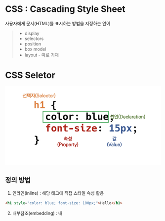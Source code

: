 # CSS : Cascading Style Sheet

사용자에게 문서(HTML)를 표시하는 방법을 지정하는 언어

> - display
> - selectors
> - position
> - box model
> - layout - 따로 기재

# CSS Seletor

<img src="css.assets/2.png">



## 정의 방법

1. 인라인(inline) : 해당 태그에 직접 스타일 속성 활용

```html
<h1 style="color: blue; font-size: 100px;">Hello</h1>
```

2. 내부참조(embedding) :  <head> 내 <style> 지정 

```html
<head>
  <style>
    h1 {
      color: blue;
      font-size: 100px;
    }
  </style>
</head>
```

3. 외부 참조(link file) : 외부 css파일을 <head>내 <link>를 통해 불러온다. 
   - **모듈화 가능** 하므로 필요한 것만 불러서 쓸 수 있어, 중복 방지한다.

```html
<head>
  <link rel="stylesheet" href="mystyle.css">
</head>
```

<img src="css.assets/1.png">



### 기본 선택자

- 전체 선택자, 요소 선택자, 클래스 선택자, 아이디 선택자

```css
/* 전체 선택자 */
* {
	color : red;
}
/* 요소 선택자 */
h2 {
	color : orange;
}
/* 클래스 선택자 */
.green{
	color : green;
}
/* id 선택자 - id는 문서에서 단 한번만 !!! 사용!! */ 
#purple{
	color : purple;
}
```



### 결합자 (combinators)

- 자식, 자손 결합자, 일반 형제 결합자, 인접 형제 결합자

```css
/* 자손 결합자 : 하위의 모든 요소 - 예시에서 span 1개 */
div span {
	color : green;
}
/* 자식 결합자 : 바로 아래 요소 - 예시에서 span 2개 */
div>span {
	color : green;
}

<div>
	<span></span>
	<p> </p>
	<p>
		<span></span>
	</p>
</div>

/* 일반 형제 결합자 : 형제 요소 중 뒤(코드상 뒤)에 위치하는 요소를 모두 선택 - 예시에서 span 2개*/
p ~ span {
	color : green;
}
/* 인접 형제 결합자 : 형제 요소 중 '바로' 뒤에 위치하는 요소 한개를 선택  - 예시에서 span 1개*/
p + span {
	color : green;
}

<span></span>
<p></p>
<b></b>
<span></span>
<b></b>
<span></span>
```



### 의사 클래스/요소 (pseudo class)

- 링크, 동적 의사 클래스
- 구조적 의사 클래스



## 적용 우선순위(cascading order)

1. `!important`
2. 우선순위(Specificity) : **인라인 > id선택자 > class선택자 > 요소선택자**
3. 코드 순서



## 크기 단위

- px , %
- **em : 부모 사이즈의 배수. (부모가 10px이고 자식이 2em 이면 자식은 20px) ** 중복적용 주의!
- **rem : 최상위 요소(html) 사이즈(16px)를 기준으로 배수 단위를 가짐.** 상속받지 않아 편리!
- viewport 
  - 주로 스마트폰이나 테블릿 디바이스의 화면
  - 글자 그대로 디바이스의 뷰포트를 기준으로 상대적인 사이즈 결정.
  
  

## 색상단위

```css
p {color: #000}
p {color: rgba(0, 0, 0, 0.5);} /* 투명도 alpha 추가 */
```

# Box model

## shorthand

- 상하좌우, 상하/좌우, 상/좌우/하, 상/우/하/좌

<img src="css.assets/3.png">

<img src="css.assets/4.png">



## BOX-SIZING

- 디폴트는 `content-box` 이다. (padding, border pixel포함)
- css 전체 디폴트 설정으로 border-box 주고 들어감!

```css
* {
  box-sizing: border-box;
}
```

<img src="css.assets/5.png">



## 마진 상쇄

- block A의 top과 block B의 bottom에 적용된 각각의 margin이 둘 중 **큰 마진값으로 결합**(겹쳐지게) 되는 현상
- **따라서, margin-top , margin-bottom 중 하나 사용하자!**

# CSS Display : block & inline

### display : block

- 화면 가로 전체 차지 (100%)
- 블록 요소 안에 인라인 요소 들어갈 수 있음
- div / ul, ol, li / p / hr / form

### display : inline

- 컨텐츠 영역만큼 차지

- 상하여백은 `line-height` 로 지정한다. 가로세로폭 못정하니까!
- width, height, margin-top, margin-bottom 지정 불가
- span / a / image / input,label / b, em, i, strong

##### <img src="css.assets/6.png">

### display : inline-block

- inline처럼 한 줄에 표시 가능하며
- block처럼 width, height, margin 속성 적용 가능하다

### display : none vs. visibility : hidden

- <u>display : none - 해당 요소를 화면에 표시하지 않는다. (공간조차 사라진다)</u>
- visibility : hidden - 공간은 남아있고 화면에만 표시하지 않는다.

# CSS Position

### static : 모든 태그의 기본위치 (default, 좌측 상단)

- 부모 요소 내에 배치시 부모 요소의 위치를 기준으로 배치

### relative : 자기 자신의 static 위치를 기준으로 이동하며 공간은 <u>static일때 공간을 그대로 차지함</u>

```css
.relative{
  position:relative;
  top:100px;
  left:100px;
}
```

<img src="css.assets/7.png" style="zoom:50%">



### absolute 절대 위치 : 요소를 일반적 문서 흐름에서 제거하며 <u>레이아웃에 공간을 차지하지 않음</u>

- **<u>static이 아닌</u> 가장 가까이 있는 부모/ 요소**를 기준으로 이동(**없는경우 body에 붙는 형태)
- <u>**따라서 static이 아닌 부모를 미리 만들고 이동시켜야한다!!**</u>
- 격리된 UI 에 사용

```css
/* position: relative 인 부모 요소를 설정 */
.parent{
  position: relative;
}

/* position: absolute */
.absolute_child{
  position: absolute;
  top:50px;
  left:50px;
}
```

<img src="css.assets/8.png" style="zoom:50%">



### fixed 고정 위치: 일반적 문서 흐름에서 제거 후 레이아웃에 공간을 차지하지 않음

- 부모요소와 관계없이 viewport를 기준으로 이동
- 스크롤 시에도 항상 같은 곳에 위치함

```css
.fixed{
  position:fixed;
  bottom:0;
  right:0;
}
```

<img src="css.assets/9.png" style="zoom:50%">

